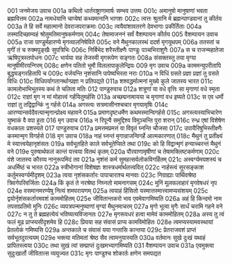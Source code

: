 001    जनमेजय उवाच
001a	कथितो धार्तराष्ट्राणामार्षः सम्भव उत्तमः
001c	अमानुषो मानुषाणां भवता ब्रह्मवित्तम
002a	नामधेयानि चाप्येषां कथ्यमानानि भागशः
002c	त्वत्तः श्रुतानि मे ब्रह्मन्पाण्डवानां तु कीर्तय
003a	ते हि सर्वे महात्मानो देवराजपराक्रमाः
003c	त्वयैवांशावतरणे देवभागाः प्रकीर्तिताः
004a	तस्मादिच्छाम्यहं श्रोतुमतिमानुषकर्मणाम्
004c	तेषामाजननं सर्वं वैशम्पायन कीर्तय
005    वैशम्पायन उवाच
005a	राजा पाण्डुर्महारण्ये मृगव्यालनिषेविते
005c	वने मैथुनकालस्थं ददर्श मृगयूथपम्
006a	ततस्तां च मृगीं तं च रुक्मपुङ्खैः सुपत्रिभिः
006c	निर्बिभेद शरैस्तीक्ष्णैः पाण्डुः पञ्चभिराशुगैः
007a	स च राजन्महातेजा ऋषिपुत्रस्तपोधनः
007c	भार्यया सह तेजस्वी मृगरूपेण सङ्गतः
008a	संसक्तस्तु तया मृग्या मानुषीमीरयन्गिरम्
008c	क्षणेन पतितो भूमौ विललापाकुलेन्द्रियः
009    मृग उवाच
009a	काममन्युपरीतापि बुद्ध्यङ्गरहितापि च
009c	वर्जयन्ति नृशंसानि पापेष्वभिरता नराः
010a	न विधिं ग्रसते प्रज्ञा प्रज्ञां तु ग्रसते विधिः
010c	विधिपर्यागतानर्थान्प्रज्ञा न प्रतिपद्यते
011a	शश्वद्धर्मात्मनां मुख्ये कुले जातस्य भारत
011c	कामलोभाभिभूतस्य कथं ते चलिता मतिः
012    पाण्डुरुवाच
012a	शत्रूणां या वधे वृत्तिः सा मृगाणां वधे स्मृता
012c	राज्ञां मृग न मां मोहात्त्वं गर्हयितुमर्हसि
013a	अच्छद्मनामायया च मृगाणां वध इष्यते
013c	स एव धर्मो राज्ञां तु तद्विद्वान्किं नु गर्हसे
014a	अगस्त्यः सत्रमासीनश्चचार मृगयामृषिः
014c	आरण्यान्सर्वदैवत्यान्मृगान्प्रोक्ष्य महावने
015a	प्रमाणदृष्टधर्मेण कथमस्मान्विगर्हसे
015c	अगस्त्यस्याभिचारेण युष्माकं वै वपा हुता
016    मृग उवाच
016a	न रिपून्वै समुद्दिश्य विमुञ्चन्ति पुरा शरान्
016c	रन्ध्र एषां विशेषेण वधकालः प्रशस्यते
017    पाण्डुरुवाच
017a	प्रमत्तमप्रमत्तं वा विवृतं घ्नन्ति चौजसा
017c	उपायैरिषुभिस्तीक्ष्णैः कस्मान्मृग विगर्हसे
018    मृग उवाच
018a	नाहं घ्नन्तं मृगान्राजन्विगर्हे आत्मकारणात्
018c	मैथुनं तु प्रतीक्ष्यं मे स्यात्त्वयेहानृशंसतः
019a	सर्वभूतहिते काले सर्वभूतेप्सिते तथा
019c	को हि विद्वान्मृगं हन्याच्चरन्तं मैथुनं वने
019e	पुरुषार्थफलं कान्तं यत्त्वया वितथं कृतम्
020a	पौरवाणामृषीणां च तेषामक्लिष्टकर्मणाम्
020c	वंशे जातस्य कौरव्य नानुरूपमिदं तव
021a	नृशंसं कर्म सुमहत्सर्वलोकविगर्हितम्
021c	अस्वर्ग्यमयशस्यं च अधर्मिष्ठं च भारत
022a	स्त्रीभोगानां विशेषज्ञः शास्त्रधर्मार्थतत्त्ववित्
022c	नार्हस्त्वं सुरसङ्काश कर्तुमस्वर्ग्यमीदृशम्
023a	त्वया नृशंसकर्तारः पापाचाराश्च मानवाः
023c	निग्राह्याः पार्थिवश्रेष्ठ त्रिवर्गपरिवर्जिताः
024a	किं कृतं ते नरश्रेष्ठ निघ्नतो मामनागसम्
024c	मुनिं मूलफलाहारं मृगवेषधरं नृप
024e	वसमानमरण्येषु नित्यं शमपरायणम्
025a	त्वयाहं हिंसितो यस्मात्तस्मात्त्वामप्यसंशयम्
025c	द्वयोर्नृशंसकर्तारमवशं काममोहितम्
025e	जीवितान्तकरो भाव एवमेवागमिष्यति
026a	अहं हि किन्दमो नाम तपसाप्रतिमो मुनिः
026c	व्यपत्रपन्मनुष्याणां मृग्यां मैथुनमाचरम्
027a	मृगो भूत्वा मृगैः सार्धं चरामि गहने वने
027c	न तु ते ब्रह्महत्येयं भविष्यत्यविजानतः
027e	मृगरूपधरं हत्वा मामेवं काममोहितम्
028a	अस्य तु त्वं फलं मूढ प्राप्स्यसीदृशमेव हि
028c	प्रियया सह संवासं प्राप्य कामविमोहितः
028e	त्वमप्यस्यामवस्थायां प्रेतलोकं गमिष्यसि
029a	अन्तकाले च संवासं यया गन्तासि कान्तया
029c	प्रेतराजवशं प्राप्तं सर्वभूतदुरत्ययम्
029e	भक्त्या मतिमतां श्रेष्ठ सैव त्वामनुयास्यति
030a	वर्तमानः सुखे दुःखं यथाहं प्रापितस्त्वया
030c	तथा सुखं त्वां सम्प्राप्तं दुःखमभ्यागमिष्यति
031    वैशम्पायन उवाच
031a	एवमुक्त्वा सुदुःखार्तो जीवितात्स व्ययुज्यत
031c	मृगः पाण्डुश्च शोकार्तः क्षणेन समपद्यत
